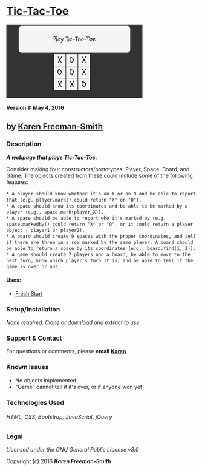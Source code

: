 # [Tic-Tac-Toe](http://karenfreemansmith.github.io/tic-tac-toe)
![project screenshot](/img/screenshot.jpg)

__Version 1: May 4, 2016__
## by [Karen Freeman-Smith](http://karenfreemansmith.github.io)

### Description
__*A webpage that plays Tic-Tac-Toe.*__

Consider making four constructors/prototypes: Player, Space, Board, and Game. The objects created from these could include some of the following features:

    * A player should know whether it's an X or an O and be able to report that (e.g. player.mark() could return "X" or "O").
    * A space should know its coordinates and be able to be marked by a player (e.g., space.mark(player_X)).
    * A space should be able to report who it's marked by (e.g. space.markedby() could return "X" or "O", or it could return a player object - player1 or player2).
    * A board should create 9 spaces with the proper coordinates, and tell if there are three in a row marked by the same player. A board should be able to return a space by its coordinates (e.g., board.find(1, 2)).
    * A game should create 2 players and a board, be able to move to the next turn, know which player's turn it is, and be able to tell if the game is over or not.

#### Uses:
* [Fresh Start](http://karenfreemansmith.github.io/freshstart)

### Setup/Installation
*None required. Clone or download and extract to use*

### Support & Contact
For questions or comments, please __email [Karen](karenfreemansmith@gmail.com)__

### Known Issues
* No objects implemented
* "Game" cannot tell if it's over, or if anyone won yet

### Technologies Used
###### HTML, CSS, Bootstrap, JavaScript, jQuery

### Legal
*Licensed under the GNU General Public License v3.0*

Copyright (c) 2016 **_Karen Freeman-Smith_**
